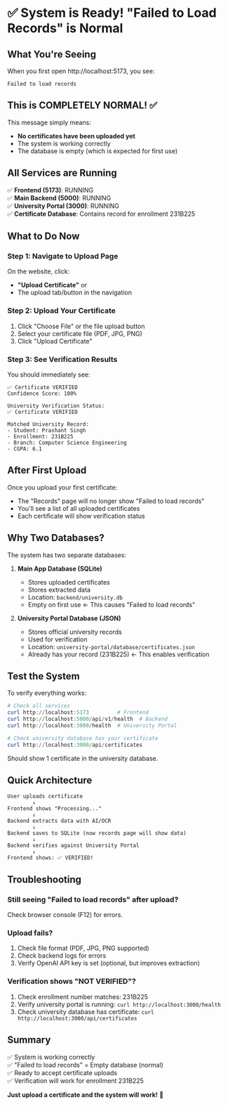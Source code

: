 # ✅ System is Ready! "Failed to Load Records" is Normal

## What You're Seeing

When you first open http://localhost:5173, you see:
```
Failed to load records
```

## This is COMPLETELY NORMAL! ✅

This message simply means:
- **No certificates have been uploaded yet**
- The system is working correctly
- The database is empty (which is expected for first use)

## All Services are Running

✅ **Frontend (5173)**: RUNNING  
✅ **Main Backend (5000)**: RUNNING  
✅ **University Portal (3000)**: RUNNING  
✅ **Certificate Database**: Contains record for enrollment 231B225

## What to Do Now

### Step 1: Navigate to Upload Page

On the website, click:
- **"Upload Certificate"** or
- The upload tab/button in the navigation

### Step 2: Upload Your Certificate

1. Click "Choose File" or the file upload button
2. Select your certificate file (PDF, JPG, PNG)
3. Click "Upload Certificate"

### Step 3: See Verification Results

You should immediately see:
```
✅ Certificate VERIFIED
Confidence Score: 100%

University Verification Status:
✅ Certificate VERIFIED

Matched University Record:
- Student: Prashant Singh  
- Enrollment: 231B225
- Branch: Computer Science Engineering
- CGPA: 6.1
```

## After First Upload

Once you upload your first certificate:
- The "Records" page will no longer show "Failed to load records"
- You'll see a list of all uploaded certificates
- Each certificate will show verification status

## Why Two Databases?

The system has two separate databases:

1. **Main App Database (SQLite)**
   - Stores uploaded certificates
   - Stores extracted data
   - Location: `backend/university.db`
   - Empty on first use ← This causes "Failed to load records"

2. **University Portal Database (JSON)**
   - Stores official university records
   - Used for verification
   - Location: `university-portal/database/certificates.json`
   - Already has your record (231B225) ← This enables verification

## Test the System

To verify everything works:

```powershell
# Check all services
curl http://localhost:5173         # Frontend
curl http://localhost:5000/api/v1/health  # Backend
curl http://localhost:3000/health  # University Portal

# Check university database has your certificate
curl http://localhost:3000/api/certificates
```

Should show 1 certificate in the university database.

## Quick Architecture

```
User uploads certificate
        ↓
Frontend shows "Processing..."
        ↓
Backend extracts data with AI/OCR
        ↓
Backend saves to SQLite (now records page will show data)
        ↓
Backend verifies against University Portal
        ↓
Frontend shows: ✅ VERIFIED!
```

## Troubleshooting

### Still seeing "Failed to load records" after upload?

Check browser console (F12) for errors.

### Upload fails?

1. Check file format (PDF, JPG, PNG supported)
2. Check backend logs for errors
3. Verify OpenAI API key is set (optional, but improves extraction)

### Verification shows "NOT VERIFIED"?

1. Check enrollment number matches: 231B225
2. Verify university portal is running: `curl http://localhost:3000/health`
3. Check university database has certificate: `curl http://localhost:3000/api/certificates`

## Summary

✅ System is working correctly  
✅ "Failed to load records" = Empty database (normal)  
✅ Ready to accept certificate uploads  
✅ Verification will work for enrollment 231B225

**Just upload a certificate and the system will work!** 🚀
